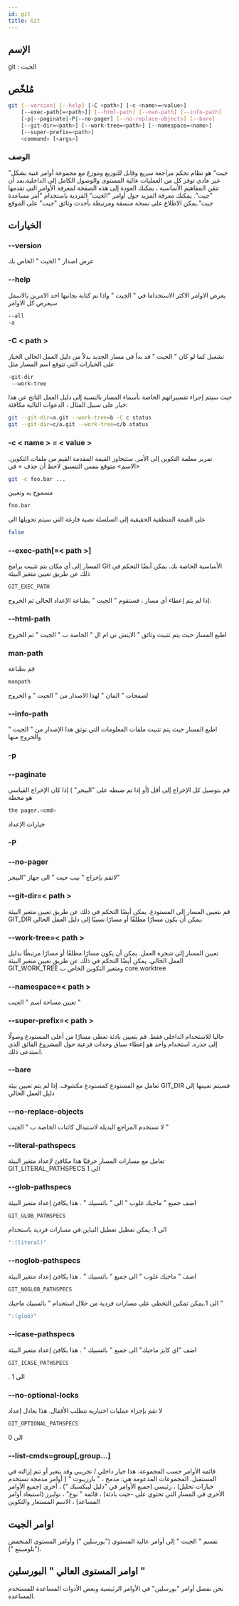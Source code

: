 ```yaml
---
id: git
title: Git
---
```


## الإسم
git : الجيت
## مُلخّص

<!--DOCUSAURUS_CODE_TABS-->
<!--الأمر-->
```bash
git [--version] [--help] [-C <path>] [-c <name>=<value>]
    [--exec-path[=<path>]] [--html-path] [--man-path] [--info-path]
    [-p|--paginate|-P|--no-pager] [--no-replace-objects] [--bare]
    [--git-dir=<path>] [--work-tree=<path>] [--namespace=<name>]
    [--super-prefix=<path>]
    <command> [<args>]
```
<!--END_DOCUSAURUS_CODE_TABS-->

### الوصف

"جيت" هو نظام تحكم مراجعة سريع وقابل للتوزيع وموزع مع مجموعة أوامر غنية بشكل غير عادي توفر كل من العمليات عالية المستوى والوصول الكامل إلى الداخلية.بعد أن تتقن المفاهيم الأساسية ، يمكنك العودة إلى هذه الصفحة لمعرفة الأوامر التي تقدمها "جيت". يمكنك معرفة المزيد حول أوامر "الجيت" الفردية باستخدام "أمر مساعدة جيت".يمكن الاطلاع على نسخة منسقة ومرتبطة بأحدث وثائق "جيت" على الموقع


## الخيارات

### --version
عرض اصدار " الجيت " الخاص بك

### --help
يعرض الاوامر الاكثر الاستخداما في " الجيت " واذا تم كتابة بجانبها احد الامرين بالاسفل سيعرض كل الاوامر 
<!--DOCUSAURUS_CODE_TABS-->
<!--الأمر-->
```bash
--all
-a
```
<!--END_DOCUSAURUS_CODE_TABS-->

### -C < path >
تشغيل كما لو كان " الجيت " قد بدأ في مسار الجديد بدلاً من دليل العمل الحالي
الخيار على الخيارات التي تتوقع اسم المسار مثل 
<!--DOCUSAURUS_CODE_TABS-->
<!--الأمر-->
```bash
-git-dir 
 --work-tree 
```
<!--END_DOCUSAURUS_CODE_TABS-->
حيث سيتم إجراء تفسيراتهم الخاصة بأسماء المسار بالنسبة إلى دليل العمل الناتج عن هذا خيار على سبيل المثال ، الدعوات التالية مكافئة:
<!--DOCUSAURUS_CODE_TABS-->
<!--الأمر-->
```bash
git --git-dir=a.git --work-tree=b -C c status
git --git-dir=c/a.git --work-tree=c/b status
```
<!--END_DOCUSAURUS_CODE_TABS-->

### -c < name > = < value >
تمرير معلمة التكوين إلى الأمر. ستتجاوز القيمة المقدمة القيم من ملفات التكوين. <الاسم> متوقع بنفس التنسيق
لاحظ أن حذف = في 
<!--DOCUSAURUS_CODE_TABS-->
<!--الأمر-->
```bash
git -c foo.bar ...
```
<!--END_DOCUSAURUS_CODE_TABS-->
مسموح به وتعيين
<!--DOCUSAURUS_CODE_TABS-->
<!--الأمر-->
```bash
foo.bar 
```
<!--END_DOCUSAURUS_CODE_TABS-->
على القيمة المنطقية الحقيقية  إلى السلسلة نصية فارغة التي سيتم تحويلها الى 
<!--DOCUSAURUS_CODE_TABS-->
<!--الأمر-->
```bash
false
```
<!--END_DOCUSAURUS_CODE_TABS-->

### --exec-path[=< path >]
المسار إلى أي مكان يتم تثبيت برامج Git الأساسية الخاصة بك. يمكن أيضًا التحكم في ذلك عن طريق تعيين متغير البيئة
<!--DOCUSAURUS_CODE_TABS-->
<!--الأمر-->
```bash
GIT_EXEC_PATH
```
<!--END_DOCUSAURUS_CODE_TABS-->
إذا لم يتم إعطاء أي مسار ، فستقوم " الجيت " بطباعة الإعداد الحالي ثم الخروج.

### --html-path
اطبع المسار حيث يتم تثبيت وثائق " الايتش تي ام ال " الخاصة ب " الجيت " ثم الخروج

### man-path
قم بطباعة 
<!--DOCUSAURUS_CODE_TABS-->
<!--الأمر-->
```bash
manpath
```
<!--END_DOCUSAURUS_CODE_TABS-->
لصفحات " المان " لهذا الاصدار من " الجيت " و الخروج

### --info-path
اطبع المسار حيث يتم تثبيت ملفات المعلومات التي توثق هذا الإصدار من " الجيت " والخروج منها

### -p
### --paginate
قم بتوصيل كل الإخراج إلى أقل (أو إذا تم ضبطه على "البيجر" ) إذا كان الإخراج القياسي هو محطة
<!--DOCUSAURUS_CODE_TABS-->
<!--الأمر-->
```bash
the pager.<cmd>
```
<!--END_DOCUSAURUS_CODE_TABS-->
خيارات الإعداد

### -P
### --no-pager
لاتقم بإخراج " بيب جيت " الى جهاز "البيجر"

### --git-dir=< path >
قم بتعيين المسار إلى المستودع. يمكن أيضًا التحكم في ذلك عن طريق تعيين متغير البيئة 
GIT_DIR
يمكن أن يكون مسارًا مطلقًا أو مسارًا نسبيًا إلى دليل العمل الحالي.

### --work-tree=< path >
تعيين المسار إلى شجرة العمل. يمكن أن يكون مسارًا مطلقًا أو مسارًا مرتبطًا بدليل العمل الحالي. يمكن أيضًا التحكم في ذلك عن طريق تعيين متغير البيئة 
GIT_WORK_TREE 
ومتغير التكوين الخاص ب 
core.worktree

### --namespace=< path >
تعيين مساحة اسم " الجيت "

### --super-prefix=< path >
حاليا للاستخدام الداخلي فقط. قم بتعيين بادئة تعطي مسارًا من أعلى المستودع وصولًا إلى جذره. استخدام واحد هو إعطاء سياق وحدات فرعية حول المشروع الفائق الذي استدعى ذلك.

### --bare
تعامل مع المستودع كمستودع مكشوف. إذا لم يتم تعيين بيئة 
GIT_DIR
فسيتم تعيينها إلى دليل العمل الحالي

### --no-replace-objects
لا تستخدم المراجع البديلة لاستبدال كائنات الخاصة ب " الجيت "

### --literal-pathspecs
تعامل مع مسارات المسار حرفيًا هذا مكافئ لإعداد متغير البيئة 
GIT_LITERAL_PATHSPECS
الي 1

### --glob-pathspecs
اضف جميع " ماجيك غلوب " الى " باثسبيك " . هذا يكافئ إعداد متغير البيئة
<!--DOCUSAURUS_CODE_TABS-->
<!--الأمر-->
```bash
GIT_GLOB_PATHSPECS 
```
<!--END_DOCUSAURUS_CODE_TABS-->
الى 1. يمكن تعطيل تعطيل التباين في مسارات فردية باستخدام 
<!--DOCUSAURUS_CODE_TABS-->
<!--الأمر-->
```bash
":(literal)"
```
<!--END_DOCUSAURUS_CODE_TABS-->

### --noglob-pathspecs
اضف " ماجيك غلوب " الى جميع " باثسبيك " . هذا يكافئ إعداد متغير البيئة

<!--DOCUSAURUS_CODE_TABS-->
<!--الأمر-->
```bash
GIT_NOGLOB_PATHSPECS 
```
<!--END_DOCUSAURUS_CODE_TABS-->
الى 1.يمكن تمكين التخطي على مسارات فردية من خلال استخدام " باثسبيك ماجيك " 
<!--DOCUSAURUS_CODE_TABS-->
<!--الأمر-->
```bash
":(glob)"
```
<!--END_DOCUSAURUS_CODE_TABS-->

### --icase-pathspecs
اضف "اي كايز ماجيك" الى جميع " باثسبيك " . هذا يكافئ إعداد متغير البيئة
<!--DOCUSAURUS_CODE_TABS-->
<!--الأمر-->
```bash
GIT_ICASE_PATHSPECS 
```
<!--END_DOCUSAURUS_CODE_TABS-->
. الى 1

### --no-optional-locks
لا تقم بإجراء عمليات اختيارية تتطلب الأقفال. هذا يعادل إعداد
<!--DOCUSAURUS_CODE_TABS-->
<!--الأمر-->
```bash
GIT_OPTIONAL_PATHSPECS 
```
<!--END_DOCUSAURUS_CODE_TABS-->
الى 0

### --list-cmds=group[,group…​]
قائمة الأوامر حسب المجموعة. هذا خيار داخلي / تجريبي وقد يتغير أو تتم إزالته في المستقبل. المجموعات المدعومة هي: مدمج ، " بارزيبوت " ( أوامر مدمجة تستخدم خيارات تحليل) ، رئيسي (جميع الأوامر في "دليل ليبكسيك ") ، أخرى (جميع الأوامر الأخرى في المسار التي 
تحتوي على -جيت بادئة) ، قائمة " نوع" ، نولبرز (استبعاد أوامر المساعد) ، الاسم المستعار والتكوين 


## اوامر الجيت
نقسم " الجيت " إلى أوامر عالية المستوى ("بورسلين ") وأوامر المستوى المنخفض ("بلومبينغ ").

## اوامر المستوى العالي " البورسلين " 
نحن نفصل أوامر "بورسلين" في الأوامر الرئيسية وبعض الأدوات المساعدة للمستخدم المساعدة.
